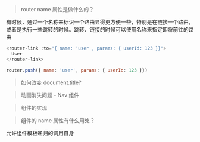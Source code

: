 > router name 属性是做什么的？

有时候，通过一个名称来标识一个路由显得更方便一些，特别是在链接一个路由，或者是执行一些跳转的时候。跳转、链接的时候可以使用名称来指定即将前往的路由

```JavaScript
<router-link :to="{ name: 'user', params: { userId: 123 }}">
  User
</router-link>

router.push({ name: 'user', params: { userId: 123 }})
```

> 如何改变 document.title?

> 动画消失问题 - Nav 组件

> <transition></transition> 组件的实现

> 组件的 name 属性有什么用处？

允许组件模板递归的调用自身